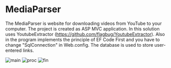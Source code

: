 # MediaParser
The MediaParser is website for downloading videos from YouTube to your computer. The project is created as ASP MVC application. In this solution uses YoutubeExtractor (https://github.com/flagbug/YoutubeExtractor). Also in the program implements the principle of EF Code First and you have to change "SqlConnection" in Web.config. The database is used to store user-entered links.

![main](https://cloud.githubusercontent.com/assets/23377363/23825293/11617d1a-0698-11e7-8164-255c9f117a16.PNG)
![proc](https://cloud.githubusercontent.com/assets/23377363/23825282/e057e93e-0697-11e7-9d4c-8ed4399669eb.PNG)
![fin](https://cloud.githubusercontent.com/assets/23377363/23825284/e7e5fc04-0697-11e7-9902-73bbc0efb83a.PNG)
